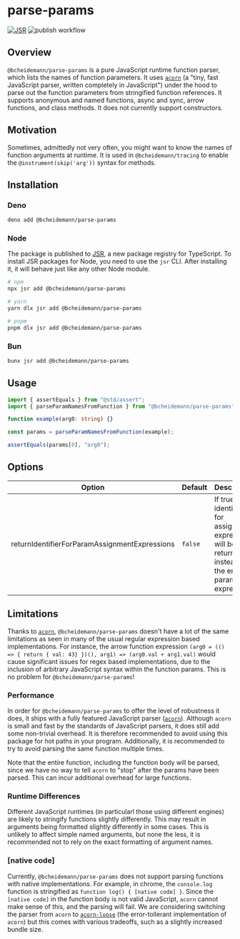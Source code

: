 # parse-params

[![JSR](https://jsr.io/badges/@bcheidemann/parse-params)](https://jsr.io/@bcheidemann/parse-params)
![publish workflow](https://github.com/bcheidemann/parse-params/actions/workflows/publish.yml/badge.svg)

## Overview

`@bcheidemann/parse-params` is a pure JavaScript runtime function parser, which lists the names of function parameters. It uses [`acorn`](https://github.com/acornjs/acorn) (a "tiny, fast JavaScript parser, written completely in JavaScript") under the hood to parse out the function parameters from stringified function references. It supports anonymous and named functions, async and sync, arrow functions, and class methods. It does not currently support constructors.

## Motivation

Sometimes, admittedly not very often, you might want to know the names of function arguments at runtime. It is used in `@bcheidemann/tracing` to enable the `@instrument(skip('arg'))` syntax for methods.

## Installation

### Deno

```sh
deno add @bcheidemann/parse-params
```

### Node

The package is published to [JSR](https://jsr.io/@bcheidemann/parse-params), a new package registry for TypeScript. To install JSR packages for Node, you need to use the `jsr` CLI. After installing it, it will behave just like any other Node module.

```sh
# npm
npx jsr add @bcheidemann/parse-params
```

```sh
# yarn
yarn dlx jsr add @bcheidemann/parse-params
```

```sh
# pnpm
pnpm dlx jsr add @bcheidemann/parse-params
```

### Bun

```sh
bunx jsr add @bcheidemann/parse-params
```

## Usage

```ts
import { assertEquals } from "@std/assert";
import { parseParamNamesFromFunction } from "@bcheidemann/parse-params";

function example(arg0: string) {}

const params = parseParamNamesFromFunction(example);

assertEquals(params[0], "arg0");
```

## Options

| Option                                        | Default | Description |
|-----------------------------------------------|---------|-------------|
| returnIdentifierForParamAssignmentExpressions | `false` | If true, the identifier for assignment expressions will be returned, instead of the entire parameter expression. |

## Limitations

Thanks to [`acorn`](https://github.com/acornjs/acorn), `@bcheidemann/parse-params` doesn't have a lot of the same limitations as seen in many of the usual regular expression based implementations. For instance, the arrow function expression `(arg0 = (() => { return { val: 43} })(), arg1) => (arg0.val + arg1.val)` would cause significant issues for regex based implementations, due to the inclusion of arbitrary JavaScript syntax within the function params. This is no problem for `@bcheidemann/parse-params`!

### Performance

In order for `@bcheidemann/parse-params` to offer the level of robustness it does, it ships with a fully featured JavaScript parser ([`acorn`](https://github.com/acornjs/acorn)). Although `acorn` is small and fast by the standards of JavaScript parsers, it does still add some non-trivial overhead. It is therefore recommended to avoid using this package for hot paths in your program. Additionally, it is recommended to try to avoid parsing the same function multiple times.

Note that the entire function, including the function body will be parsed, since we have no way to tell `acorn` to "stop" after the params have been parsed. This can incur additional overhead for large functions.

### Runtime Differences

Different JavaScript runtimes (in particularl those using different engines) are likely to stringify functions slightly differently. This may result in arguments being formatted slightly differently in some cases. This is unlikely to affect simple named arguments, but none the less, it is recommended not to rely on the exact formatting of argument names.

### [native code]

Currently, `@bcheidemann/parse-params` does not support parsing functions with native implementations. For example, in chrome, the `console.log` function is stringified as `function log() { [native code] }`. Since the `[native code]` in the function body is not valid JavaScript, `acorn` cannot make sense of this, and the parsing will fail. We are considering switching the parser from `acorn` to [`acorn-loose`](https://github.com/acornjs/acorn/tree/master/acorn-loose/) (the error-tollerant implementation of `acorn`) but this comes with various tradeoffs, such as a slightly increased bundle size.
